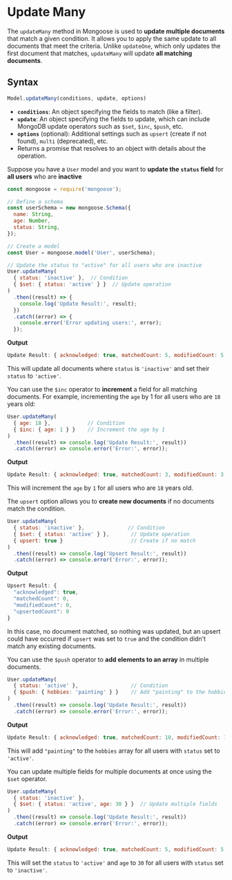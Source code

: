 # Update Many

The `updateMany` method in Mongoose is used to **update multiple documents** that match a given condition. It allows you to apply the same update to all documents that meet the criteria. Unlike `updateOne`, which only updates the first document that matches, `updateMany` will update **all matching documents**.

## Syntax

```jsx
Model.updateMany(conditions, update, options)
```

- **`conditions`**: An object specifying the fields to match (like a filter).
- **`update`**: An object specifying the fields to update, which can include MongoDB update operators such as `$set`, `$inc`, `$push`, etc.
- **`options`** (optional): Additional settings such as `upsert` (create if not found), `multi` (deprecated), etc.
- Returns a promise that resolves to an object with details about the operation.

Suppose you have a `User` model and you want to **update the `status` field** for **all users** who are **inactive**

```jsx
const mongoose = require('mongoose');

// Define a schema
const userSchema = new mongoose.Schema({
  name: String,
  age: Number,
  status: String,
});

// Create a model
const User = mongoose.model('User', userSchema);

// Update the status to "active" for all users who are inactive
User.updateMany(
  { status: 'inactive' },  // Condition
  { $set: { status: 'active' } }  // Update operation
)
  .then((result) => {
    console.log('Update Result:', result);
  })
  .catch((error) => {
    console.error('Error updating users:', error);
  });
```

**Output**

```jsx
Update Result: { acknowledged: true, matchedCount: 5, modifiedCount: 5 }
```

This will update all documents where `status` is `'inactive'` and set their `status` to `'active'`.

You can use the `$inc` operator to **increment** a field for all matching documents. For example, incrementing the `age` by 1 for all users who are `18` years old:

```jsx
User.updateMany(
  { age: 18 },            // Condition
  { $inc: { age: 1 } }    // Increment the age by 1
)
  .then((result) => console.log('Update Result:', result))
  .catch((error) => console.error('Error:', error));
```

**Output**

```jsx
Update Result: { acknowledged: true, matchedCount: 3, modifiedCount: 3 }
```

This will increment the `age` by `1` for all users who are `18` years old.

The `upsert` option allows you to **create new documents** if no documents match the condition.

```jsx
User.updateMany(
  { status: 'inactive' },              // Condition
  { $set: { status: 'active' } },       // Update operation
  { upsert: true }                      // Create if no match
)
  .then((result) => console.log('Upsert Result:', result))
  .catch((error) => console.error('Error:', error));
```

**Output**

```jsx
Upsert Result: {
  "acknowledged": true,
  "matchedCount": 0,
  "modifiedCount": 0,
  "upsertedCount": 0
}
```

In this case, no document matched, so nothing was updated, but an upsert could have occurred if `upsert` was set to `true` and the condition didn't match any existing documents.

You can use the `$push` operator to **add elements to an array** in multiple documents.

```jsx
User.updateMany(
  { status: 'active' },                 // Condition
  { $push: { hobbies: 'painting' } }    // Add "painting" to the hobbies array
)
  .then((result) => console.log('Update Result:', result))
  .catch((error) => console.error('Error:', error));
```

**Output**

```jsx
Update Result: { acknowledged: true, matchedCount: 10, modifiedCount: 10 }
```

This will add `"painting"` to the `hobbies` array for all users with `status` set to `'active'`.

You can update multiple fields for multiple documents at once using the `$set` operator.

```jsx
User.updateMany(
  { status: 'inactive' },
  { $set: { status: 'active', age: 30 } }  // Update multiple fields
)
  .then((result) => console.log('Update Result:', result))
  .catch((error) => console.error('Error:', error));
```

**Output**

```jsx
Update Result: { acknowledged: true, matchedCount: 5, modifiedCount: 5 }
```

This will set the `status` to `'active'` and `age` to `30` for all users with `status` set to `'inactive'`.